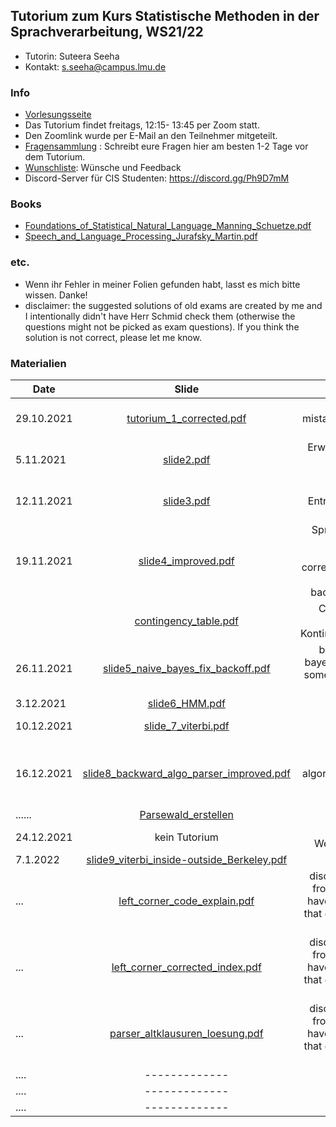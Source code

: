 ## Tutorium zum Kurs Statistische Methoden in der Sprachverarbeitung, WS21/22
- Tutorin: Suteera  Seeha 
- Kontakt: s.seeha@campus.lmu.de


### Info
- [Vorlesungsseite](https://www.cis.uni-muenchen.de/~schmid/lehre/StatNLP/)
- Das Tutorium findet freitags, 12:15- 13:45 per Zoom statt.
- Den Zoomlink wurde per E-Mail an den Teilnehmer mitgeteilt.
- [Fragensammlung](https://docs.google.com/presentation/d/1Ufc7QyfnynZ-dBXmhIReUs6-C-UVynyMUFlMhWCWCPw/edit?usp=sharing) : Schreibt eure Fragen hier am besten 1-2 Tage vor dem Tutorium.
- [Wunschliste](https://docs.google.com/document/d/1ciuLFUNBomMe9dkaJPgTvy8pP2o6zGmCcOve6N68-iE/edit?usp=sharing): Wünsche und Feedback
- Discord-Server für CIS Studenten: https://discord.gg/Ph9D7mM

### Books
- [Foundations_of_Statistical_Natural_Language_Manning_Schuetze.pdf](https://tutorium-statistische-methoden-2.github.io/winter2021_2022/Foundations_of_Statistical_Natural_Language_Manning_Schuetze.pdf)
- [Speech_and_Language_Processing_Jurafsky_Martin.pdf](https://tutorium-statistische-methoden-2.github.io/winter2021_2022/Speech_and_Language_Processing_Jurafsky_Martin.pdf)

### etc.
- Wenn ihr Fehler in meiner Folien gefunden habt, lasst es mich bitte wissen. Danke!
- disclaimer: the suggested solutions of old exams are created by me and I intentionally didn't have Herr Schmid check them (otherwise the questions might not be picked as exam questions). If you think the solution is not correct, please let me know.

### Materialien

| Date       | Slide          | Note |
| ------------- |:-------------:| -----:|
|29.10.2021    | [tutorium_1_corrected.pdf](https://tutorium-statistische-methoden-2.github.io/winter2021_2022/tutorium_1_improved2.pdf)   | corrected mistakes on page 29, 40, 41     |
|5.11.2021    | [slide2.pdf](https://tutorium-statistische-methoden-2.github.io/winter2021_2022/slide2_improved.pdf)   |Erwartungswert, Varianz, Binomialtest      |
|12.11.2021   | [slide3.pdf](https://tutorium-statistische-methoden-2.github.io/winter2021_2022/slide3.pdf)   | Binomialtest, Entropie, Fragen beantworten    |
|19.11.2021   | [slide4_improved.pdf](https://tutorium-statistische-methoden-2.github.io/winter2021_2022/slide4_improved.pdf)  | Sprachmodelle, Backoff-Smoothing, corrected a minor mistake in backoff formula  |
|             | [contingency_table.pdf](https://tutorium-statistische-methoden-2.github.io/winter2021_2022/contingency_table.pdf)  | Chi-Quadrat-Test, Kontingenztabelle |
|26.11.2021   | [slide5_naive_bayes_fix_backoff.pdf](https://tutorium-statistische-methoden-2.github.io/winter2021_2022/slide5_naive_bayes_fix_backoff.pdf)  | backoff, naive bayes (corrected some mistakes in the slide)|
|3.12.2021   | [slide6_HMM.pdf](https://tutorium-statistische-methoden-2.github.io/winter2021_2022/slide6_HMM.pdf)  | HMM  |
|10.12.2021   | [slide_7_viterbi.pdf](https://tutorium-statistische-methoden-2.github.io/winter2021_2022/slide_7_viterbi.pdf)  | Viterbi, EM-Training  |
|16.12.2021   | [slide8_backward_algo_parser_improved.pdf](https://tutorium-statistische-methoden-2.github.io/winter2021_2022/slide8_backward_algo_parser_improved.pdf)    | forward, backward algorithm, parser, exams + suggestions    |
|......   | [Parsewald_erstellen](https://tutorium-statistische-methoden-2.github.io/winter2021_2022/parser_Parsewald_update.pdf)   | ......     |
|24.12.2021   | kein Tutorium  | Frohe Weihnachten!🎄  |
| 7.1.2022 |[slide9_viterbi_inside-outside_Berkeley.pdf](https://tutorium-statistische-methoden-2.github.io/winter2021_2022/slide9_viterbi_inside-outside_Berkeley.pdf)| -----|
| ...|[left_corner_code_explain.pdf](https://tutorium-statistische-methoden-2.github.io/winter2021_2022/left_corner_code_explain.pdf)| disclaimer: slide from last year. I haven't checked that everything is correct|
| ... |[left_corner_corrected_index.pdf](https://tutorium-statistische-methoden-2.github.io/winter2021_2022/left_corner_corrected_index.pdf)|disclaimer: slide from last year. I haven't checked that everything is correct|
| ...|[parser_altklausuren_loesung.pdf](https://tutorium-statistische-methoden-2.github.io/winter2021_2022/parser_altklausuren_loesung.pdf)| disclaimer: slide from last year. I haven't checked that everything is correct|
| .... |-------------| -----|
| .... |-------------| -----|
| .... |-------------| -----|


